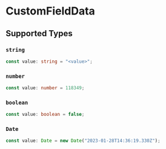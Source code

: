 # CustomFieldData


## Supported Types

### `string`

```typescript
const value: string = "<value>";
```

### `number`

```typescript
const value: number = 118349;
```

### `boolean`

```typescript
const value: boolean = false;
```

### `Date`

```typescript
const value: Date = new Date("2023-01-28T14:36:19.330Z");
```

